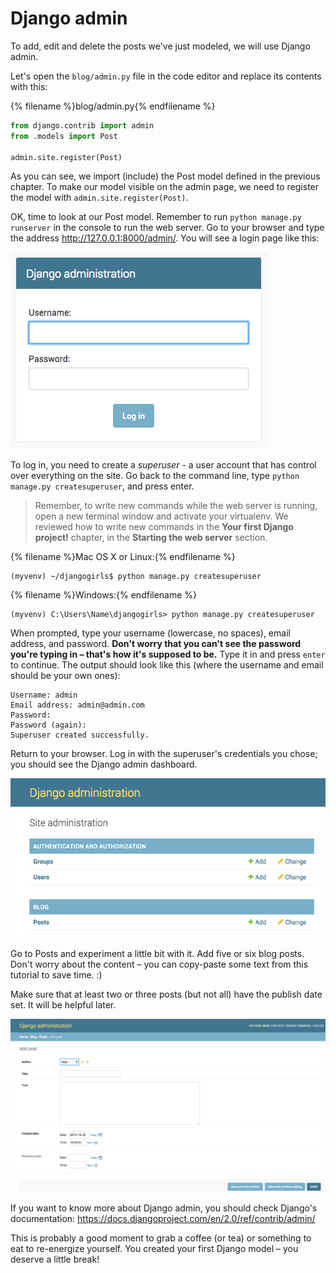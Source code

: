 # Django admin

To add, edit and delete the posts we've just modeled, we will use Django admin.

Let's open the `blog/admin.py` file in the code editor and replace its contents with this:

{% filename %}blog/admin.py{% endfilename %}
```python
from django.contrib import admin
from .models import Post

admin.site.register(Post)
```

As you can see, we import (include) the Post model defined in the previous chapter. To make our model visible on the admin page, we need to register the model with `admin.site.register(Post)`.

OK, time to look at our Post model. Remember to run `python manage.py runserver` in the console to run the web server. Go to your browser and type the address http://127.0.0.1:8000/admin/. You will see a login page like this:

![Login page](images/login_page2.png)

To log in, you need to create a *superuser* - a user account that has control over everything on the site. Go back to the command line, type `python manage.py createsuperuser`, and press enter.

> Remember, to write new commands while the web server is running, open a new terminal window and activate your virtualenv. We reviewed how to write new commands in the <b>Your first Django project!</b> chapter, in the <b>Starting the web server</b> section.

{% filename %}Mac OS X or Linux:{% endfilename %}
```
(myvenv) ~/djangogirls$ python manage.py createsuperuser
```

{% filename %}Windows:{% endfilename %}
```
(myvenv) C:\Users\Name\djangogirls> python manage.py createsuperuser
```

When prompted, type your username (lowercase, no spaces), email address, and password. **Don't worry that you can't see the password you're typing in – that's how it's supposed to be.** Type it in and press `enter` to continue. The output should look like this (where the username and email should be your own ones):

```
Username: admin
Email address: admin@admin.com
Password:
Password (again):
Superuser created successfully.
```

Return to your browser. Log in with the superuser's credentials you chose; you should see the Django admin dashboard.

![Django admin](images/django_admin3.png)

Go to Posts and experiment a little bit with it. Add five or six blog posts. Don't worry about the content – you can copy-paste some text from this tutorial to save time. :)

Make sure that at least two or three posts (but not all) have the publish date set. It will be helpful later.

![Django admin](images/edit_post3.png)

If you want to know more about Django admin, you should check Django's documentation: https://docs.djangoproject.com/en/2.0/ref/contrib/admin/

This is probably a good moment to grab a coffee (or tea) or something to eat to re-energize yourself. You created your first Django model – you deserve a little break!
